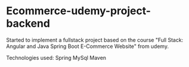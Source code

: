 # Ecommerce-udemy-project-backend

Started to implement a fullstack project based on the course "Full Stack: Angular and Java Spring Boot E-Commerce Website" from udemy.

Technologies used:
Spring
MySql
Maven
